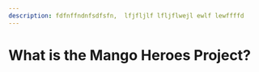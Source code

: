 ```yaml
---
description: fdfnffndnfsdfsfn,  lfjfljlf lfljflwejl ewlf lewffffd
---
```


# What is the Mango Heroes Project?


